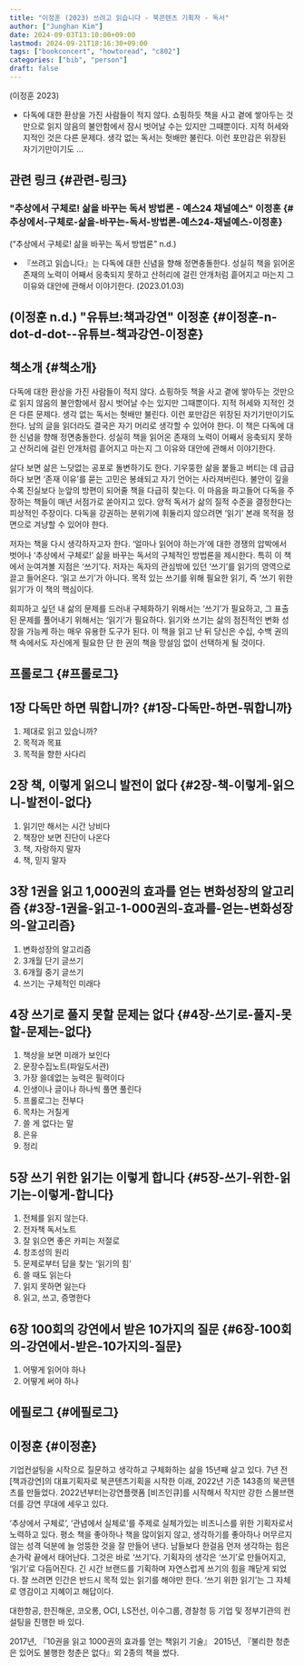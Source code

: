 ```yaml
---
title: "이정훈 (2023) 쓰려고 읽습니다 - 북콘텐츠 기획자 - 독서"
author: ["Junghan Kim"]
date: 2024-09-03T13:10:00+09:00
lastmod: 2024-09-21T18:16:30+09:00
tags: ["bookconcert", "howtoread", "c802"]
categories: ["bib", "person"]
draft: false
---
```


(이정훈 2023)

-   다독에 대한 환상을 가진 사람들이 적지 않다. 쇼핑하듯 책을 사고 곁에 쌓아두는 것만으로 읽지 않음의 불안함에서 잠시 벗어날 수는 있지만 그때뿐이다. 지적 허세와 지적인 것은 다른 문제다. 생각 없는 독서는 헛배만 불린다. 이런 포만감은 위장된 자기기만이기도 ...


## 관련 링크 {#관련-링크}


### "추상에서 구체로! 삶을 바꾸는 독서 방법론 - 예스24 채널예스" 이정훈 {#추상에서-구체로-삶을-바꾸는-독서-방법론-예스24-채널예스-이정훈}

(“추상에서 구체로! 삶을 바꾸는 독서 방법론” n.d.)

-   『쓰려고 읽습니다』는 다독에 대한 신념을 향해 정면충돌한다. 성실히 책을 읽어온 존재의 노력이 어째서 응축되지 못하고 산허리에 걸린 안개처럼 흩어지고 마는지 그 이유와 대안에 관해서 이야기한다. (2023.01.03)


## (이정훈 n.d.) "유튜브:책과강연" 이정훈 {#이정훈-n-dot-d-dot--유튜브-책과강연-이정훈}


## 책소개 {#책소개}

다독에 대한 환상을 가진 사람들이 적지 않다. 쇼핑하듯 책을 사고 곁에 쌓아두는 것만으로 읽지 않음의 불안함에서 잠시 벗어날 수는 있지만 그때뿐이다. 지적 허세와 지적인 것은 다른 문제다. 생각 없는 독서는 헛배만 불린다. 이런 포만감은 위장된 자기기만이기도 한다. 남의 글을 읽더라도 결국은 자기 머리로 생각할 수 있어야 한다. 이 책은 다독에 대한 신념을 향해 정면충돌한다. 성실히 책을 읽어온 존재의 노력이 어째서 응축되지 못하고 산허리에 걸린 안개처럼 흩어지고 마는지 그 이유와 대안에 관해서 이야기한다.

살다 보면 삶은 느닷없는 공포로 돌변하기도 한다. 기우뚱한 삶을 붙들고 버티는 데 급급하다 보면 ‘존재 이유’를 묻는 고민은 봉쇄되고 자기 언어는 사라져버린다. 불안이 깊을수록 진실보다 눈앞의 방편이 되어줄 책을 다급히 찾는다. 이 마음을 파고들어 다독을 주장하는 책들이 매년 서점가로 쏟아지고 있다. 양적 독서가 삶의 질적 수준을 결정한다는 피상적인 주장이다. 다독을 강권하는 분위기에 휘둘리지 않으려면 ‘읽기’ 본래 목적을 정면으로 겨냥할 수 있어야 한다.

저자는 책을 다시 생각하자고자 한다. ‘얼마나 읽어야 하는가’에 대한 경쟁의 압박에서 벗어나 ‘추상에서 구체로!’ 삶을 바꾸는 독서의 구체적인 방법론을 제시한다. 특히 이 책에서 눈여겨볼 지점은 ‘쓰기’다. 저자는 독자의 관심밖에 있던 ‘쓰기’를 읽기의 영역으로 끌고 들어온다. ‘읽고 쓰기’가 아니다. 목적 있는 쓰기를 위해 필요한 읽기, 즉 ‘쓰기 위한 읽기’가 이 책의 핵심이다.

회피하고 싶던 내 삶의 문제를 드러내 구체화하기 위해서는 ‘쓰기’가 필요하고, 그 표출된 문제를 풀어내기 위해서는 ‘읽기’가 필요하다. 읽기와 쓰기는 삶의 점진적인 변화 성장을 가능케 하는 매우 유용한 도구가 된다. 이 책을 읽고 난 뒤 당신은 수십, 수백 권의 책 속에서도 자신에게 필요한 단 한 권의 책을 망설임 없이 선택하게 될 것이다.


## 프롤로그 {#프롤로그}


## 1장 다독만 하면 뭐합니까? {#1장-다독만-하면-뭐합니까}

1.  제대로 읽고 있습니까?
2.  목적과 목표
3.  목적을 향한 사다리


## 2장 책, 이렇게 읽으니 발전이 없다 {#2장-책-이렇게-읽으니-발전이-없다}

1.  읽기만 해서는 시간 낭비다
2.  책장만 보면 진단이 나온다
3.  책, 자랑하지 말자
4.  책, 믿지 말자


## 3장 1권을 읽고 1,000권의 효과를 얻는 변화성장의 알고리즘 {#3장-1권을-읽고-1-000권의-효과를-얻는-변화성장의-알고리즘}

1.  변화성장의 알고리즘
2.  3개월 단기 글쓰기
3.  6개월 중기 글쓰기
4.  쓰기는 구체적인 미래다


## 4장 쓰기로 풀지 못할 문제는 없다 {#4장-쓰기로-풀지-못할-문제는-없다}

1.  책상을 보면 미래가 보인다
2.  문장수집노트(파일도서관)
3.  가장 쓸데없는 능력은 필력이다
4.  인생이나 글이나 하나씩 풀면 풀린다
5.  프롤로그는 전부다
6.  목차는 거칠게
7.  쓸 게 없다는 말
8.  은유
9.  정리


## 5장 쓰기 위한 읽기는 이렇게 합니다 {#5장-쓰기-위한-읽기는-이렇게-합니다}

1.  전체를 읽지 않는다.
2.  전자책 독서노트
3.  잘 읽으면 좋은 카피는 저절로
4.  창조성의 원리
5.  문제로부터 답을 찾는 ‘읽기의 힘’
6.  쓸 때도 읽는다
7.  읽지 못하면 잃는다
8.  읽고, 쓰고, 증명한다


## 6장 100회의 강연에서 받은 10가지의 질문 {#6장-100회의-강연에서-받은-10가지의-질문}

1.  어떻게 읽어야 하나
2.  어떻게 써야 하나


## 에필로그 {#에필로그}


## 이정훈 {#이정훈}

기업컨설팅을 시작으로 질문하고 생각하고 구체화하는 삶을 15년째 살고 있다. 7년 전 [책과강연]의 대표기획자로 북콘텐츠기획을 시작한 이래, 2022년 기준 143종의 북콘텐츠를 만들었다. 2022년부터는강연플랫폼 [비즈인큐]를 시작해서 작지만 강한 스몰브랜더를 강연 무대에 세우고 있다.

‘추상에서 구체로’, ‘관념에서 실체로’를 주제로 실체가있는 비즈니스를 위한 기획자로서 노력하고 있다. 평소 책을 좋아하나 책을 많이읽지 않고, 생각하기를 좋아하나 머무르지 않는 성격 덕분에 늘 엉뚱한 것을 잘 만들어 낸다. 남들보다 한걸음 먼저 생각하는 힘은 손가락 끝에서 태어난다. 그것은 바로 ‘쓰기’다. 기획자의 생각은 ‘쓰기’로 만들어지고, ‘읽기’로 다듬어진다. 긴 시간 브랜드를 기획하며 자연스럽게 쓰기의 힘을 깨닫게 되었다. 잘 쓰려면 인간은 반드시 목적 있는 읽기를 해야만 한다. ‘쓰기 위한 읽기’는 그 자체로 영감이고 지혜이고 해답이다.

대한항공, 한진해운, 코오롱, OCI, LS전선, 이수그룹, 경찰청 등 기업 및 정부기관의 컨설팅을 진행한 바 있다.

2017년, 『10권을 읽고 1000권의 효과를 얻는 책읽기 기술』 2015년, 『불리한 청춘은 있어도 불행한 청춘은 없다』외 2종의 책을 썼다.
